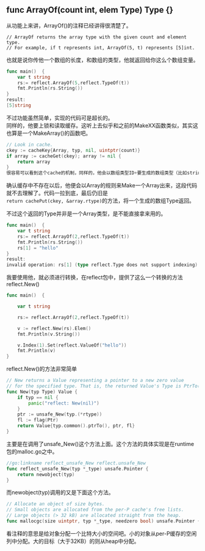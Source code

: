 ## func ArrayOf(count int, elem Type) Type {}

从功能上来讲，ArrayOf()的注释已经讲得很清楚了。  
```
// ArrayOf returns the array type with the given count and element type.
// For example, if t represents int, ArrayOf(5, t) represents [5]int.
```
也就是说你传他一个数组的长度，和数组的类型，他就返回给你这么个数组变量。  
```go
func main()  {
	var t string
	rs:= reflect.ArrayOf(5,reflect.TypeOf(t))
	fmt.Println(rs.String())
}
result:
[5]string
```
不过功能虽然简单，实现的代码可是超长的。  
同样的，他要上锁和读取缓存。这听上去似乎和之前的MakeXX函数类似，其实这也算是一个MakeArray()的函数吧。  
```go
// Look in cache.
ckey := cacheKey{Array, typ, nil, uintptr(count)}
if array := cacheGet(ckey); array != nil {
	return array
}
很容易可以看到这个cache的机制，同样的，他会以数组类型ID+要生成的数组类型（比如string）+生成的数组大小来创建一个key。
```

确认缓存中不存在以后，他便会以Array的规则来Make一个Array出来，这段代码就不去理解了。代码一拉到底，最后仍旧是  
`return cachePut(ckey, &array.rtype)`的方法，将一个生成的数组Type返回。

不过这个返回的Type并非是一个Array类型，是不能直接拿来用的。  

```go
func main()  {
	var t string
	rs:= reflect.ArrayOf(2,reflect.TypeOf(t))
	fmt.Println(rs.String())
	rs[1] = "hello"
}
result:
invalid operation: rs[1] (type reflect.Type does not support indexing)
```

我要使用他，就必须进行转换，在reflect包中，提供了这么一个转换的方法reflect.New()
```go
func main()  {

	var t string

	rs:= reflect.ArrayOf(2,reflect.TypeOf(t))

	v := reflect.New(rs).Elem()
	fmt.Println(v.String())

	v.Index(1).Set(reflect.ValueOf("hello"))
	fmt.Println(v)
}
```

reflect.New()的方法非常简单  
```go
// New returns a Value representing a pointer to a new zero value
// for the specified type. That is, the returned Value's Type is PtrTo(typ).
func New(typ Type) Value {
	if typ == nil {
		panic("reflect: New(nil)")
	}
	ptr := unsafe_New(typ.(*rtype))
	fl := flag(Ptr)
	return Value{typ.common().ptrTo(), ptr, fl}
}
```
主要是在调用了unsafe_New()这个方法上面。这个方法的具体实现是在runtime包的malloc.go之中。  
```go
//go:linkname reflect_unsafe_New reflect.unsafe_New
func reflect_unsafe_New(typ *_type) unsafe.Pointer {
	return newobject(typ)
}
```
而newobject(typ)调用的又是下面这个方法。
```go
// Allocate an object of size bytes.
// Small objects are allocated from the per-P cache's free lists.
// Large objects (> 32 kB) are allocated straight from the heap.
func mallocgc(size uintptr, typ *_type, needzero bool) unsafe.Pointer {}
```
看注释的意思是给对象分配一个比特大小的空间吧。小的对象从per-P缓存的空闲列中分配。大的目标（大于32KB）的则从heap中分配。  

